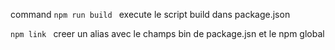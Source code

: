 command
`npm run build ` execute le script build dans package.json 

`npm link ` creer un alias avec le champs bin de package.jsn et le npm global 